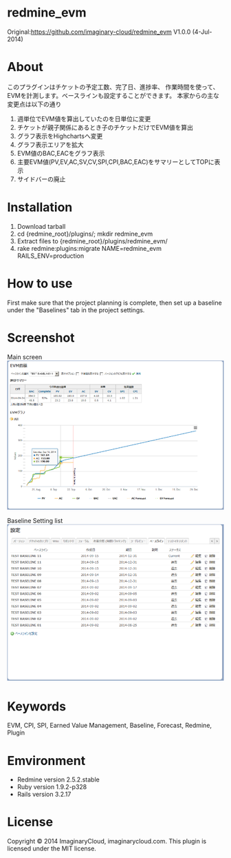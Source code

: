 # redmine_evm

Original:https://github.com/imaginary-cloud/redmine_evm V1.0.0 (4-Jul-2014)

# About

このプラグインはチケットの予定工数、完了日、進捗率、
作業時間を使って、EVMを計測します。ベースラインも設定することができます。
本家からの主な変更点は以下の通り

1. 週単位でEVM値を算出していたのを日単位に変更
2. チケットが親子関係にあるとき子のチケットだけでEVM値を算出
3. グラフ表示をHighchartsへ変更
4. グラフ表示エリアを拡大
5. EVM値のBAC,EACをグラフ表示
6. 主要EVM値(PV,EV,AC,SV,CV,SPI,CPI,BAC,EAC)をサマリーとしてTOPに表示
6. サイドバーの廃止

# Installation

1. Download tarball 
2. cd {redmine_root}/plugins/; mkdir redmine_evm 
3. Extract files to {redmine_root}/plugins/redmine_evm/
4. rake redmine:plugins:migrate NAME=redmine_evm RAILS_ENV=production

# How to use
  
First make sure that the project planning is complete, then set up a baseline under the "Baselines" tab in the project settings.

# Screenshot

Main screen
![evm sample screenshot](./doc/screenshot_overview.png "overview")

Baseline Setting list
![evm sample screenshot](./doc/screenshot_setting.png "setting baseline list")


# Keywords

EVM, CPI, SPI, Earned Value Management, Baseline, Forecast, Redmine, Plugin

# Emvironment

* Redmine version                2.5.2.stable
* Ruby version                   1.9.2-p328 
* Rails version                  3.2.17

# License

Copyright © 2014 ImaginaryCloud, imaginarycloud.com. This plugin is licensed under the MIT license.

